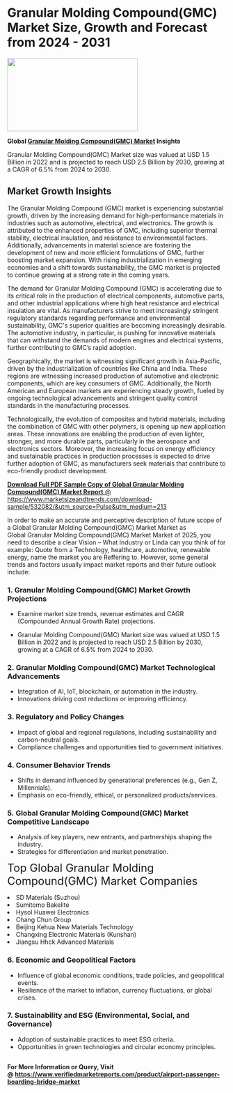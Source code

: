 <H1>Granular Molding Compound(GMC) Market Size, Growth and Forecast from 2024 - 2031</H1><img class="aligncenter size-medium wp-image-584254" src="https://thirdeyenews.in/wp-content/uploads/2024/09/Global-Market-Research-300x168.jpeg" alt="" width="300" height="168" /><p><strong>Global&nbsp;<a href="https://www.marketsizeandtrends.com/download-sample/532082/&amp;utm_source=Pulse&amp;utm_medium=213">Granular Molding Compound(GMC) Market</a> Insights</strong></p><p>Granular Molding Compound(GMC) Market size was valued at USD 1.5 Billion in 2022 and is projected to reach USD 2.5 Billion by 2030, growing at a CAGR of 6.5% from 2024 to 2030.</p><p><h2>Market Growth Insights</h2> <p>The Granular Molding Compound (GMC) market is experiencing substantial growth, driven by the increasing demand for high-performance materials in industries such as automotive, electrical, and electronics. The growth is attributed to the enhanced properties of GMC, including superior thermal stability, electrical insulation, and resistance to environmental factors. Additionally, advancements in material science are fostering the development of new and more efficient formulations of GMC, further boosting market expansion. With rising industrialization in emerging economies and a shift towards sustainability, the GMC market is projected to continue growing at a strong rate in the coming years.</p> <p><a href="#"></a></p> <p>The demand for Granular Molding Compound (GMC) is accelerating due to its critical role in the production of electrical components, automotive parts, and other industrial applications where high heat resistance and electrical insulation are vital. As manufacturers strive to meet increasingly stringent regulatory standards regarding performance and environmental sustainability, GMC's superior qualities are becoming increasingly desirable. The automotive industry, in particular, is pushing for innovative materials that can withstand the demands of modern engines and electrical systems, further contributing to GMC’s rapid adoption.</p> <p>Geographically, the market is witnessing significant growth in Asia-Pacific, driven by the industrialization of countries like China and India. These regions are witnessing increased production of automotive and electronic components, which are key consumers of GMC. Additionally, the North American and European markets are experiencing steady growth, fueled by ongoing technological advancements and stringent quality control standards in the manufacturing processes.</p> <p>Technologically, the evolution of composites and hybrid materials, including the combination of GMC with other polymers, is opening up new application areas. These innovations are enabling the production of even lighter, stronger, and more durable parts, particularly in the aerospace and electronics sectors. Moreover, the increasing focus on energy efficiency and sustainable practices in production processes is expected to drive further adoption of GMC, as manufacturers seek materials that contribute to eco-friendly product development.</p> <p><a href="#"></p><p><span class=""><strong>Download Full PDF Sample Copy of Global Granular Molding Compound(GMC) Market Report</strong> @ <a href="https://www.marketsizeandtrends.com/download-sample/532082/&amp;utm_source=Pulse&amp;utm_medium=213" target="_blank">https://www.marketsizeandtrends.com/download-sample/532082/&amp;utm_source=Pulse&amp;utm_medium=213</a></span></p><p>In order to make an accurate and perceptive description of future scope of a Global&nbsp;Granular Molding Compound(GMC) Market Market as Global&nbsp;Granular Molding Compound(GMC) Market Market of 2025, you need to describe a clear Vision &ndash; What Industry or Linda can you think of for example: Quote from a Technology, healthcare, automotive, renewable energy, name the market you are Reffering to. However, some general trends and factors usually impact market reports and their future outlook include:</p><h3>1.&nbsp;<strong>Granular Molding Compound(GMC) Market Growth Projections</strong></h3><ul><li>Examine market size trends, revenue estimates and CAGR (Compounded Annual Growth Rate) projections.</li><li><p>Granular Molding Compound(GMC) Market size was valued at USD 1.5 Billion in 2022 and is projected to reach USD 2.5 Billion by 2030, growing at a CAGR of 6.5% from 2024 to 2030.</p></li></ul><h3>2.&nbsp;<strong>Granular Molding Compound(GMC) Market Technological Advancements</strong></h3><ul><li>Integration of AI, IoT, blockchain, or automation in the industry.</li><li>Innovations driving cost reductions or improving efficiency.</li></ul><h3>3.&nbsp;<strong>Regulatory and Policy Changes</strong></h3><ul><li>Impact of global and regional regulations, including sustainability and carbon-neutral goals.</li><li>Compliance challenges and opportunities tied to government initiatives.</li></ul><h3>4.&nbsp;<strong>Consumer Behavior Trends</strong></h3><ul><li>Shifts in demand influenced by generational preferences (e.g., Gen Z, Millennials).</li><li>Emphasis on eco-friendly, ethical, or personalized products/services.</li></ul><h3>5.&nbsp;<strong>Global Granular Molding Compound(GMC) Market Competitive Landscape</strong></h3><ul><li>Analysis of key players, new entrants, and partnerships shaping the industry.</li><li>Strategies for differentiation and market penetration.</li></ul><p data-pm-slice="1 1 []"><span style="color: inherit; font-family: inherit; font-size: 25px;">Top Global Granular Molding Compound(GMC) Market Companies</span></p><div class="" data-test-id=""><p><li>SD Materials (Suzhou)</li><li> Sumitomo Bakelite</li><li> Hysol Huawei Electronics</li><li> Chang Chun Group</li><li> Beijing Kehua New Materials Technology</li><li> Changxing Electronic Materials (Kunshan)</li><li> Jiangsu Hhck Advanced Materials</li></p></div><h3>6.&nbsp;<strong>Economic and Geopolitical Factors</strong></h3><ul><li>Influence of global economic conditions, trade policies, and geopolitical events.</li><li>Resilience of the market to inflation, currency fluctuations, or global crises.</li></ul><h3>7.&nbsp;<strong>Sustainability and ESG (Environmental, Social, and Governance)</strong></h3><ul><li>Adoption of sustainable practices to meet ESG criteria.</li><li>Opportunities in green technologies and circular economy principles.</li></ul><h2><strong style="font-size: 14px;">For More Information or Query, Visit @&nbsp;</strong><a style="background-color: #ffffff; font-size: 14px;" href="https://www.marketsizeandtrends.com/report/granular-molding-compound-gmc-market/" target="_blank">https://www.verifiedmarketreports.com/product/airport-passenger-boarding-bridge-market</a></h2>
